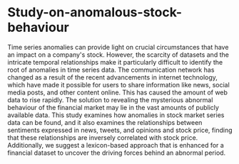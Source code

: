 # Study-on-anomalous-stock-behaviour

Time series anomalies can provide light on crucial circumstances that have an impact on a company's stock. However, the scarcity of datasets and the intricate temporal relationships make it particularly difficult to identify the root of anomalies in time series data. The communication network has changed as a result of the recent advancements in internet technology, which have made it possible for users to share information like news, social media posts, and other content online. This has caused the amount of web data to rise rapidly. The solution to revealing the mysterious abnormal behaviour of the financial market may lie in the vast amounts of publicly available data. This study examines how anomalies in stock market series data can be found, and it also examines the relationships between sentiments expressed in news, tweets, and opinions and stock price, finding that these relationships are inversely correlated with stock price. Additionally, we suggest a lexicon-based approach that is enhanced for a financial dataset to uncover the driving forces behind an abnormal period.
